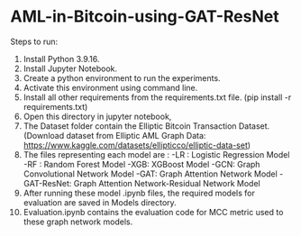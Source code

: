 # AML-in-Bitcoin-using-GAT-ResNet

Steps to run:

1. Install Python 3.9.16.
2. Install Jupyter Notebook.
3. Create a python environment to run the experiments.
4. Activate this environment using command line.
5. Install all other requirements from the requirements.txt file. (pip install -r requirements.txt)
6. Open this directory in jupyter notebook,
7. The Dataset folder contain the Elliptic Bitcoin Transaction Dataset.(Download dataset from Elliptic AML Graph Data: https://www.kaggle.com/datasets/ellipticco/elliptic-data-set)
8. The files representing each model are :
	-LR : Logistic Regression Model
	-RF : Random Forest Model
	-XGB: XGBoost Model
	-GCN: Graph Convolutional Network Model
	-GAT: Graph Attention Network Model
	-GAT-ResNet: Graph Attention Network-Residual Network Model
8. After running these model .ipynb files, the required models for evaluation are saved in Models directory.
9. Evaluation.ipynb contains the evaluation code for MCC metric used to these graph network models.	


